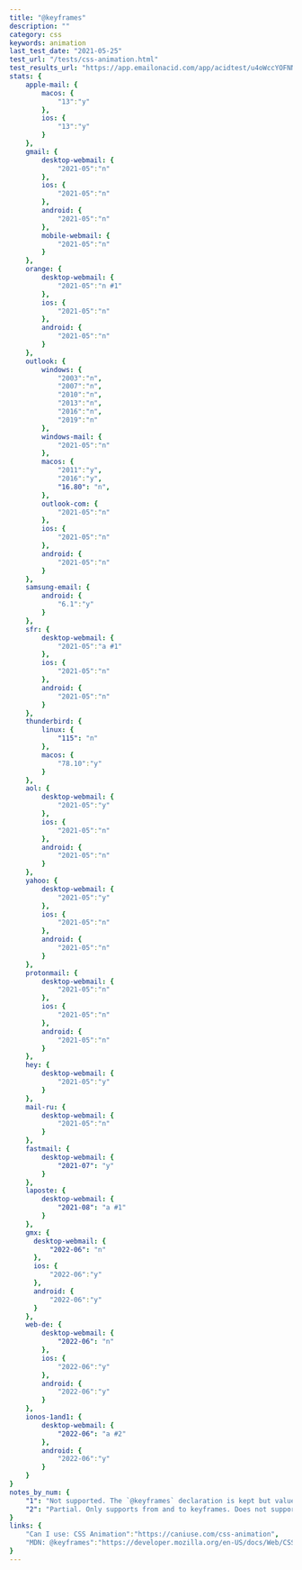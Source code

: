 ```yaml
---
title: "@keyframes"
description: ""
category: css
keywords: animation
last_test_date: "2021-05-25"
test_url: "/tests/css-animation.html"
test_results_url: "https://app.emailonacid.com/app/acidtest/u4oWccYOFNNyTagHs2NSUZqJYQ3MssrqDMocBnRa35hf7/list"
stats: {
    apple-mail: {
        macos: {
            "13":"y"
        },
        ios: {
            "13":"y"
        }
    },
    gmail: {
        desktop-webmail: {
            "2021-05":"n"
        },
        ios: {
            "2021-05":"n"
        },
        android: {
            "2021-05":"n"
        },
        mobile-webmail: {
            "2021-05":"n"
        }
    },
    orange: {
        desktop-webmail: {
            "2021-05":"n #1"
        },
        ios: {
            "2021-05":"n"
        },
        android: {
            "2021-05":"n"
        }
    },
    outlook: {
        windows: {
            "2003":"n",
            "2007":"n",
            "2010":"n",
            "2013":"n",
            "2016":"n",
            "2019":"n"
        },
        windows-mail: {
            "2021-05":"n"
        },
        macos: {
            "2011":"y",
            "2016":"y",
            "16.80": "n",
        },
        outlook-com: {
            "2021-05":"n"
        },
        ios: {
            "2021-05":"n"
        },
        android: {
            "2021-05":"n"
        }
    },
    samsung-email: {
        android: {
            "6.1":"y"
        }
    },
    sfr: {
        desktop-webmail: {
            "2021-05":"a #1"
        },
        ios: {
            "2021-05":"n"
        },
        android: {
            "2021-05":"n"
        }
    },
    thunderbird: {
        linux: {
			"115": "n"
		},
        macos: {
            "78.10":"y"
        }
    },
    aol: {
        desktop-webmail: {
            "2021-05":"y"
        },
        ios: {
            "2021-05":"n"
        },
        android: {
            "2021-05":"n"
        }
    },
    yahoo: {
        desktop-webmail: {
            "2021-05":"y"
        },
        ios: {
            "2021-05":"n"
        },
        android: {
            "2021-05":"n"
        }
    },
    protonmail: {
        desktop-webmail: {
            "2021-05":"n"
        },
        ios: {
            "2021-05":"n"
        },
        android: {
            "2021-05":"n"
        }
    },
    hey: {
        desktop-webmail: {
            "2021-05":"y"
        }
    },
    mail-ru: {
        desktop-webmail: {
            "2021-05":"n"
        }
    },
    fastmail: {
        desktop-webmail: {
            "2021-07": "y"
        }
    },
    laposte: {
        desktop-webmail: {
            "2021-08": "a #1"
        }
    },
    gmx: {
      desktop-webmail: {
          "2022-06": "n"
      },
      ios: {
          "2022-06":"y"
      },
      android: {
          "2022-06":"y"
      }
	},
	web-de: {
		desktop-webmail: {
			"2022-06": "n"
		},
		ios: {
			"2022-06":"y"
		},
		android: {
			"2022-06":"y"
		}
	},
	ionos-1and1: {
		desktop-webmail: {
			"2022-06": "a #2"
		},
		android: {
			"2022-06":"y"
		}
	}
}
notes_by_num: {
    "1": "Not supported. The `@keyframes` declaration is kept but values are incorrectly prefixed.",
    "2": "Partial. Only supports from and to keyframes. Does not support % keyframes"
}
links: {
    "Can I use: CSS Animation":"https://caniuse.com/css-animation",
    "MDN: @keyframes":"https://developer.mozilla.org/en-US/docs/Web/CSS/@keyframes"
}
---
```

